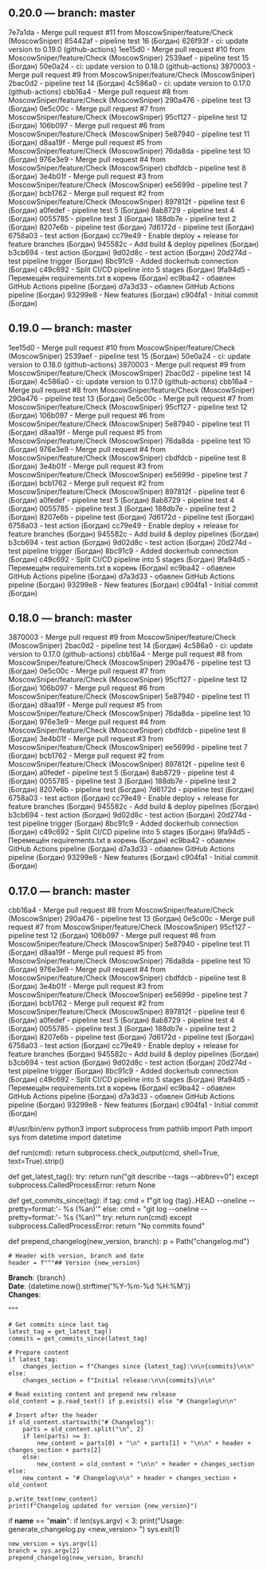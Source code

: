 ## 0.20.0 — branch: master

7e7a1da - Merge pull request #11 from MoscowSniper/feature/Check (MoscowSniper)
85442af - pipeline test 16 (Богдан)
626f93f - ci: update version to 0.19.0 (github-actions)
1ee15d0 - Merge pull request #10 from MoscowSniper/feature/Check (MoscowSniper)
2539aef - pipeline test 15 (Богдан)
50e0a24 - ci: update version to 0.18.0 (github-actions)
3870003 - Merge pull request #9 from MoscowSniper/feature/Check (MoscowSniper)
2bac0d2 - pipeline test 14 (Богдан)
4c586a0 - ci: update version to 0.17.0 (github-actions)
cbb16a4 - Merge pull request #8 from MoscowSniper/feature/Check (MoscowSniper)
290a476 - pipeline test 13 (Богдан)
0e5c00c - Merge pull request #7 from MoscowSniper/feature/Check (MoscowSniper)
95cf127 - pipeline test 12 (Богдан)
106b097 - Merge pull request #6 from MoscowSniper/feature/Check (MoscowSniper)
5e87940 - pipeline test 11 (Богдан)
d8aa19f - Merge pull request #5 from MoscowSniper/feature/Check (MoscowSniper)
76da8da - pipeline test 10 (Богдан)
976e3e9 - Merge pull request #4 from MoscowSniper/feature/Check (MoscowSniper)
cbdfdcb - pipeline test 8 (Богдан)
3e4b01f - Merge pull request #3 from MoscowSniper/feature/Check (MoscowSniper)
ee5699d - pipeline test 7 (Богдан)
bcb1762 - Merge pull request #2 from MoscowSniper/feature/Check (MoscowSniper)
897812f - pipeline test 6 (Богдан)
a0fedef - pipeline test 5 (Богдан)
8ab8729 - pipeline test 4 (Богдан)
0055785 - pipeline test 3 (Богдан)
188db7e - pipeline test 2 (Богдан)
8207e6b - pipeline test (Богдан)
7d6172d - pipeline test (Богдан)
6758a03 - test action (Богдан)
cc79e49 - Enable deploy + release for feature branches (Богдан)
945582c - Add build & deploy pipelines (Богдан)
b3cb694 - test action (Богдан)
9d02d8c - test action (Богдан)
20d274d - test pipeline trigger (Богдан)
8bc91c9 - Added dockerhub connection (Богдан)
c49c692 - Split CI/CD pipeline into 5 stages (Богдан)
9fa94d5 - Перемещён requirements.txt в корень (Богдан)
ec9ba42 - обавлен GitHub Actions pipeline (Богдан)
d7a3d33 - обавлен GitHub Actions pipeline (Богдан)
93299e8 - New features (Богдан)
c904fa1 - Initial commit (Богдан)

## 0.19.0 — branch: master

1ee15d0 - Merge pull request #10 from MoscowSniper/feature/Check (MoscowSniper)
2539aef - pipeline test 15 (Богдан)
50e0a24 - ci: update version to 0.18.0 (github-actions)
3870003 - Merge pull request #9 from MoscowSniper/feature/Check (MoscowSniper)
2bac0d2 - pipeline test 14 (Богдан)
4c586a0 - ci: update version to 0.17.0 (github-actions)
cbb16a4 - Merge pull request #8 from MoscowSniper/feature/Check (MoscowSniper)
290a476 - pipeline test 13 (Богдан)
0e5c00c - Merge pull request #7 from MoscowSniper/feature/Check (MoscowSniper)
95cf127 - pipeline test 12 (Богдан)
106b097 - Merge pull request #6 from MoscowSniper/feature/Check (MoscowSniper)
5e87940 - pipeline test 11 (Богдан)
d8aa19f - Merge pull request #5 from MoscowSniper/feature/Check (MoscowSniper)
76da8da - pipeline test 10 (Богдан)
976e3e9 - Merge pull request #4 from MoscowSniper/feature/Check (MoscowSniper)
cbdfdcb - pipeline test 8 (Богдан)
3e4b01f - Merge pull request #3 from MoscowSniper/feature/Check (MoscowSniper)
ee5699d - pipeline test 7 (Богдан)
bcb1762 - Merge pull request #2 from MoscowSniper/feature/Check (MoscowSniper)
897812f - pipeline test 6 (Богдан)
a0fedef - pipeline test 5 (Богдан)
8ab8729 - pipeline test 4 (Богдан)
0055785 - pipeline test 3 (Богдан)
188db7e - pipeline test 2 (Богдан)
8207e6b - pipeline test (Богдан)
7d6172d - pipeline test (Богдан)
6758a03 - test action (Богдан)
cc79e49 - Enable deploy + release for feature branches (Богдан)
945582c - Add build & deploy pipelines (Богдан)
b3cb694 - test action (Богдан)
9d02d8c - test action (Богдан)
20d274d - test pipeline trigger (Богдан)
8bc91c9 - Added dockerhub connection (Богдан)
c49c692 - Split CI/CD pipeline into 5 stages (Богдан)
9fa94d5 - Перемещён requirements.txt в корень (Богдан)
ec9ba42 - обавлен GitHub Actions pipeline (Богдан)
d7a3d33 - обавлен GitHub Actions pipeline (Богдан)
93299e8 - New features (Богдан)
c904fa1 - Initial commit (Богдан)

## 0.18.0 — branch: master

3870003 - Merge pull request #9 from MoscowSniper/feature/Check (MoscowSniper)
2bac0d2 - pipeline test 14 (Богдан)
4c586a0 - ci: update version to 0.17.0 (github-actions)
cbb16a4 - Merge pull request #8 from MoscowSniper/feature/Check (MoscowSniper)
290a476 - pipeline test 13 (Богдан)
0e5c00c - Merge pull request #7 from MoscowSniper/feature/Check (MoscowSniper)
95cf127 - pipeline test 12 (Богдан)
106b097 - Merge pull request #6 from MoscowSniper/feature/Check (MoscowSniper)
5e87940 - pipeline test 11 (Богдан)
d8aa19f - Merge pull request #5 from MoscowSniper/feature/Check (MoscowSniper)
76da8da - pipeline test 10 (Богдан)
976e3e9 - Merge pull request #4 from MoscowSniper/feature/Check (MoscowSniper)
cbdfdcb - pipeline test 8 (Богдан)
3e4b01f - Merge pull request #3 from MoscowSniper/feature/Check (MoscowSniper)
ee5699d - pipeline test 7 (Богдан)
bcb1762 - Merge pull request #2 from MoscowSniper/feature/Check (MoscowSniper)
897812f - pipeline test 6 (Богдан)
a0fedef - pipeline test 5 (Богдан)
8ab8729 - pipeline test 4 (Богдан)
0055785 - pipeline test 3 (Богдан)
188db7e - pipeline test 2 (Богдан)
8207e6b - pipeline test (Богдан)
7d6172d - pipeline test (Богдан)
6758a03 - test action (Богдан)
cc79e49 - Enable deploy + release for feature branches (Богдан)
945582c - Add build & deploy pipelines (Богдан)
b3cb694 - test action (Богдан)
9d02d8c - test action (Богдан)
20d274d - test pipeline trigger (Богдан)
8bc91c9 - Added dockerhub connection (Богдан)
c49c692 - Split CI/CD pipeline into 5 stages (Богдан)
9fa94d5 - Перемещён requirements.txt в корень (Богдан)
ec9ba42 - обавлен GitHub Actions pipeline (Богдан)
d7a3d33 - обавлен GitHub Actions pipeline (Богдан)
93299e8 - New features (Богдан)
c904fa1 - Initial commit (Богдан)

## 0.17.0 — branch: master

cbb16a4 - Merge pull request #8 from MoscowSniper/feature/Check (MoscowSniper)
290a476 - pipeline test 13 (Богдан)
0e5c00c - Merge pull request #7 from MoscowSniper/feature/Check (MoscowSniper)
95cf127 - pipeline test 12 (Богдан)
106b097 - Merge pull request #6 from MoscowSniper/feature/Check (MoscowSniper)
5e87940 - pipeline test 11 (Богдан)
d8aa19f - Merge pull request #5 from MoscowSniper/feature/Check (MoscowSniper)
76da8da - pipeline test 10 (Богдан)
976e3e9 - Merge pull request #4 from MoscowSniper/feature/Check (MoscowSniper)
cbdfdcb - pipeline test 8 (Богдан)
3e4b01f - Merge pull request #3 from MoscowSniper/feature/Check (MoscowSniper)
ee5699d - pipeline test 7 (Богдан)
bcb1762 - Merge pull request #2 from MoscowSniper/feature/Check (MoscowSniper)
897812f - pipeline test 6 (Богдан)
a0fedef - pipeline test 5 (Богдан)
8ab8729 - pipeline test 4 (Богдан)
0055785 - pipeline test 3 (Богдан)
188db7e - pipeline test 2 (Богдан)
8207e6b - pipeline test (Богдан)
7d6172d - pipeline test (Богдан)
6758a03 - test action (Богдан)
cc79e49 - Enable deploy + release for feature branches (Богдан)
945582c - Add build & deploy pipelines (Богдан)
b3cb694 - test action (Богдан)
9d02d8c - test action (Богдан)
20d274d - test pipeline trigger (Богдан)
8bc91c9 - Added dockerhub connection (Богдан)
c49c692 - Split CI/CD pipeline into 5 stages (Богдан)
9fa94d5 - Перемещён requirements.txt в корень (Богдан)
ec9ba42 - обавлен GitHub Actions pipeline (Богдан)
d7a3d33 - обавлен GitHub Actions pipeline (Богдан)
93299e8 - New features (Богдан)
c904fa1 - Initial commit (Богдан)

#!/usr/bin/env python3
import subprocess
from pathlib import Path
import sys
from datetime import datetime

def run(cmd):
return subprocess.check_output(cmd, shell=True, text=True).strip()

def get_latest_tag():
try:
return run("git describe --tags --abbrev=0")
except subprocess.CalledProcessError:
return None

def get_commits_since(tag):
if tag:
cmd = f"git log {tag}..HEAD --oneline --pretty=format:'- %s (%an)'"
else:
cmd = "git log --oneline --pretty=format:'- %s (%an)'"
try:
return run(cmd)
except subprocess.CalledProcessError:
return "No commits found"

def prepend_changelog(new_version, branch):
p = Path("changelog.md")

    # Header with version, branch and date
    header = f"""## Version {new_version}

**Branch**: {branch}  
**Date**: {datetime.now().strftime('%Y-%m-%d %H:%M')}  
**Changes**:

"""

    # Get commits since last tag
    latest_tag = get_latest_tag()
    commits = get_commits_since(latest_tag)
    
    # Prepare content
    if latest_tag:
        changes_section = f"Changes since {latest_tag}:\n\n{commits}\n\n"
    else:
        changes_section = f"Initial release:\n\n{commits}\n\n"
    
    # Read existing content and prepend new release
    old_content = p.read_text() if p.exists() else "# Changelog\n\n"
    
    # Insert after the header
    if old_content.startswith("# Changelog"):
        parts = old_content.split("\n", 2)
        if len(parts) >= 3:
            new_content = parts[0] + "\n" + parts[1] + "\n\n" + header + changes_section + parts[2]
        else:
            new_content = old_content + "\n\n" + header + changes_section
    else:
        new_content = "# Changelog\n\n" + header + changes_section + old_content
    
    p.write_text(new_content)
    print(f"Changelog updated for version {new_version}")

if __name__ == "__main__":
if len(sys.argv) < 3:
print("Usage: generate_changelog.py <new_version> <branch>")
sys.exit(1)

    new_version = sys.argv[1]
    branch = sys.argv[2]
    prepend_changelog(new_version, branch)